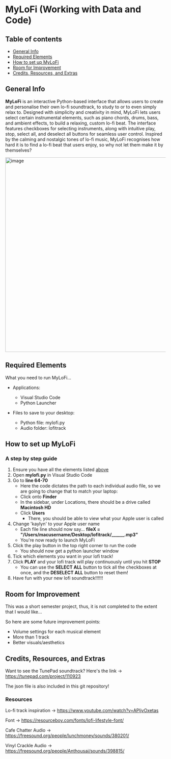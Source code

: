 # MyLoFi (Working with Data and Code)

## Table of contents
* [General Info](#general-info)
* [Required Elements](#required-elements)
* [How to set up MyLoFi](#how-to-set-up-mylofi)
* [Room for Improvement](#room-for-improvement)
* [Credits, Resources, and Extras](#credits-resources-and-extras)

## General Info
**MyLoFi** is an interactive Python-based interface that allows users to create and personalise their own lo-fi soundtrack, to study to or to even simply relax to. Designed with simplicity and creativity in mind, MyLoFi lets users select certain instrumental elements, such as piano chords, drums, bass, and ambient effects, to build a relaxing, custom lo-fi beat. The interface features checkboxes for selecting instruments, along with intuitive play, stop, select all, and deselect all buttons for seamless user control. Inspired by the calming and nostalgic tones of lo-fi music, MyLoFi recognises how hard it is to find a lo-fi beat that users enjoy, so why not let them make it by themselves?

<img width="517" height="610" alt="image" src="https://github.com/user-attachments/assets/58ba1920-7572-45ad-a896-9aac9b228ca6" />

## Required Elements

What you need to run MyLoFi...
* Applications:
  * Visual Studio Code
  * Python Launcher

* Files to save to your desktop:
  * Python file: mylofi.py
  * Audio folder: lofitrack

## How to set up MyLoFi
### A step by step guide

1. Ensure you have all the elements listed [above](#required-elements)
2. Open **mylofi.py** in Visual Studio Code
3. Go to **line 64-70**
   * Here the code dictates the path to each individual audio file, so we are going to change that to match your laptop:
    * Click onto **Finder**
    * In the sidebar, under Locations, there should be a drive called **Macintosh HD**
    * Click **Users**
      * There, you should be able to view what your Apple user is called
4. Change 'kaylyn' to your Apple user name
   * Each file line should now say... **fileX = "/Users/macusername/Desktop/lofitrack/______.mp3"**
   *  You're now ready to launch MyLoFi
6. Click the play button in the top right corner to run the code
   * You should now get a python launcher window
7. Tick which elements you want in your lofi track!
8. Click **PLAY** and your lofi track will play continuously until you hit **STOP**
   * You can use the **SELECT ALL** button to tick all the checkboxes at once, and the **DESELECT ALL** button to reset them!
9. Have fun with your new lofi soundtrack!!!!!!

## Room for Improvement
This was a short semester project, thus, it is not completed to the extent that I would like...

So here are some future improvement points:
* Volume settings for each musical element
* More than 1 track
* Better visuals/aesthetics

## Credits, Resources, and Extras
Want to see the TunePad soundtrack? Here's the link -> https://tunepad.com/project/110923

The json file is also included in this git repository!

### Resources
Lo-fi track inspiration -> https://www.youtube.com/watch?v=APljvOxetas 

Font -> https://resourceboy.com/fonts/lofi-lifestyle-font/ 

Cafe Chatter Audio -> https://freesound.org/people/lunchmoney/sounds/380201/

Vinyl Crackle Audio -> https://freesound.org/people/Anthousai/sounds/398815/
